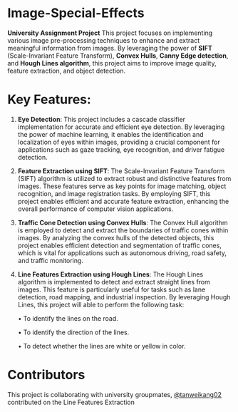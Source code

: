 # Image-Special-Effects
**University Assignment Project**
This project focuses on implementing various image pre-processing techniques to enhance and extract meaningful information from images. By leveraging the power of **SIFT** (Scale-Invariant Feature Transform), **Convex Hulls**, **Canny Edge detection**, and **Hough Lines algorithm**, this project aims to improve image quality, feature extraction, and object detection.

# Key Features:
1. **Eye Detection**: This project includes a cascade classifier implementation for accurate and efficient eye detection. By leveraging the power of machine learning, it enables the identification and localization of eyes within images, providing a crucial component for applications such as gaze tracking, eye recognition, and driver fatigue detection.

2. **Feature Extraction using SIFT**: The Scale-Invariant Feature Transform (SIFT) algorithm is utilized to extract robust and distinctive features from images. These features serve as key points for image matching, object recognition, and image registration tasks. By employing SIFT, this project enables efficient and accurate feature extraction, enhancing the overall performance of computer vision applications.

3. **Traffic Cone Detection using Convex Hulls**: The Convex Hull algorithm is employed to detect and extract the boundaries of traffic cones within images. By analyzing the convex hulls of the detected objects, this project enables efficient detection and segmentation of traffic cones, which is vital for applications such as autonomous driving, road safety, and traffic monitoring.

4. **Line Features Extraction using Hough Lines**: The Hough Lines algorithm is implemented to detect and extract straight lines from images. This feature is particularly useful for tasks such as lane detection, road mapping, and industrial inspection. By leveraging Hough Lines, this project will able to perform the following task:

    • To identify the lines on the road.

    • To identify the direction of the lines.

    • To detect whether the lines are white or yellow in color.

# Contributors
This project is collaborating with university groupmates, [@tanweikang02](https://github.com/tanweikang02) contributed on the Line Features Extraction
